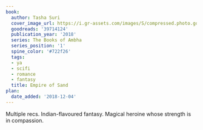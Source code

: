 ```yaml
---
book:
  author: Tasha Suri
  cover_image_url: https://i.gr-assets.com/images/S/compressed.photo.goodreads.com/books/1572543111l/39714124._SX98_.jpg
  goodreads: '39714124'
  publication_year: '2018'
  series: The Books of Ambha
  series_position: '1'
  spine_color: '#722f26'
  tags:
  - ya
  - scifi
  - romance
  - fantasy
  title: Empire of Sand
plan:
  date_added: '2018-12-04'
---
```


Multiple recs. Indian-flavoured fantasy. Magical heroine whose strength is in compassion.
